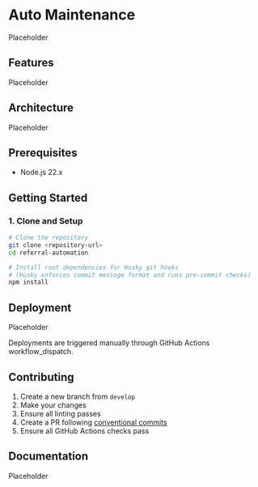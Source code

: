 # Auto Maintenance

Placeholder

## Features

Placeholder

## Architecture

Placeholder

## Prerequisites

- Node.js 22.x

## Getting Started

### 1. Clone and Setup

```bash
# Clone the repository
git clone <repository-url>
cd referral-automation

# Install root dependencies for Husky git hooks
# (Husky enforces commit message format and runs pre-commit checks)
npm install
```

## Deployment

Placeholder

Deployments are triggered manually through GitHub Actions workflow_dispatch.

## Contributing

1. Create a new branch from `develop`
2. Make your changes
3. Ensure all linting passes
4. Create a PR following [conventional commits](https://www.conventionalcommits.org/)
5. Ensure all GitHub Actions checks pass

## Documentation

Placeholder